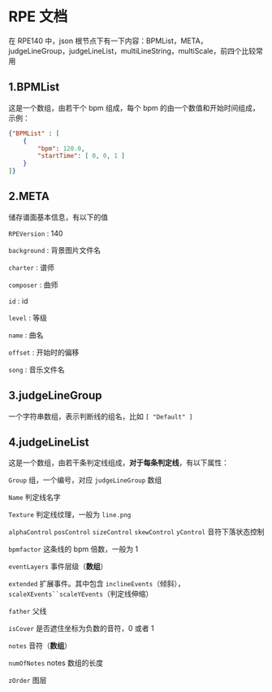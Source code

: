 # RPE 文档

在 RPE140 中，json 根节点下有一下内容：BPMList，META，judgeLineGroup，judgeLineList，multiLineString，multiScale，前四个比较常用

## 1.BPMList

这是一个数组，由若干个 bpm 组成，每个 bpm 的由一个数值和开始时间组成，示例：

```json
{"BPMList" : [
    {
        "bpm": 120.0,
        "startTime": [ 0, 0, 1 ]
    }
]}
```

## 2.META

储存谱面基本信息，有以下的值

`RPEVersion` : 140

`background` : 背景图片文件名

`charter` : 谱师

`composer` : 曲师

`id` : id

`level` : 等级

`name` : 曲名

`offset` : 开始时的偏移

`song` : 音乐文件名

## 3.judgeLineGroup

一个字符串数组，表示判断线的组名，比如 `[ "Default" ]`

## 4.judgeLineList

这是一个数组，由若干条判定线组成，**对于每条判定线**，有以下属性：

`Group` 组，一个编号，对应 `judgeLineGroup` 数组

`Name` 判定线名字

`Texture` 判定线纹理，一般为 `line.png`

`alphaControl` `posControl` `sizeControl` `skewControl` `yControl` 音符下落状态控制

`bpmfactor` 这条线的 bpm 倍数，一般为 1

`eventLayers` 事件层级（**数组**）

`extended` 扩展事件。其中包含 `inclineEvents`（倾斜），`scaleXEvents``scaleYEvents`（判定线伸缩）

`father` 父线

`isCover` 是否遮住坐标为负数的音符，0 或者 1

`notes` 音符（**数组**）

`numOfNotes` notes 数组的长度

`zOrder` 图层
